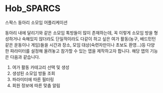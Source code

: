 # Hob_SPARCS
스팍스 동아리 소모임 어플리케이션

동아리 내에 달리기와 같은 소모임 톡방들이 많이 존재하는데, 꼭 이렇게 소모임 방을 형성하거나 속해있지 않더라도 단일적이라도 다같이 하고 싶은 여가 활동(농구, 배드민턴같은 운동이나 게임)들을 시간과 장소, 모임 대상(숙련자만이나 초보도 환영...)등 다양한 파라미터를 설정해 올려놓고 참가할 수 있는 앱을 제작하고자 합니다. 해당 앱의 기능은 다음과 같습니다.

1. 여가 활동 카테고리 선택 및 생성
2. 생성된 소모임 방들 조회
3. 파라미터에 따른 필터링
4. 회원 정보에 따른 맞춤 알림
